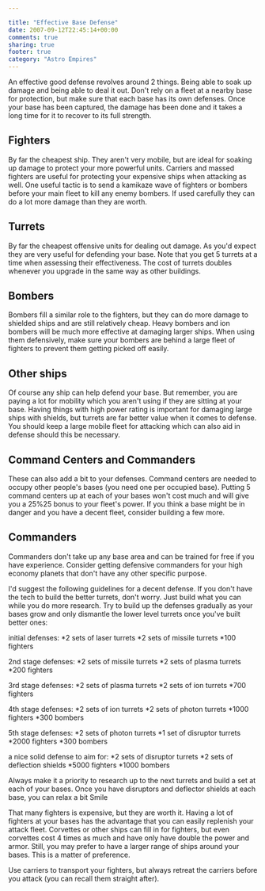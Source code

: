 ```yaml
---

title: "Effective Base Defense"
date: 2007-09-12T22:45:14+00:00
comments: true
sharing: true
footer: true
category: "Astro Empires"
---
```


An effective good defense revolves around 2 things. Being able to soak up damage and being able to deal it out. Don't rely on a fleet at a nearby base for protection, but make sure that each base has its own defenses. Once your base has been captured, the damage has been done and it takes a long time for it to recover to its full strength.

Fighters
--------

By far the cheapest ship. They aren't very mobile, but are ideal for soaking up damage to protect your more powerful units. Carriers and massed fighters are useful for protecting your expensive ships when attacking as well. One useful tactic is to send a kamikaze wave of fighters or bombers before your main fleet to kill any enemy bombers. If used carefully they can do a lot more damage than they are worth.

Turrets
-------

By far the cheapest offensive units for dealing out damage. As you'd expect they are very useful for defending your base. Note that you get 5 turrets at a time when assessing their effectiveness. The cost of turrets doubles whenever you upgrade in the same way as other buildings.

Bombers
-------

Bombers fill a similar role to the fighters, but they can do more damage to shielded ships and are still relatively cheap. Heavy bombers and ion bombers will be much more effective at damaging larger ships. When using them defensively, make sure your bombers are behind a large fleet of fighters to prevent them getting picked off easily.

Other ships
-----------

Of course any ship can help defend your base. But remember, you are paying a lot for mobility which you aren't using if they are sitting at your base. Having things with high power rating is important for damaging large ships with shields, but turrets are far better value when it comes to defense. You should keep a large mobile fleet for attacking which can also aid in defense should this be necessary.

Command Centers and Commanders
------------------------------

These can also add a bit to your defenses. Command centers are needed to occupy other people's bases (you need one per occupied base). Putting 5 command centers up at each of your bases won't cost much and will give you a 25%25 bonus to your fleet's power. If you think a base might be in danger and you have a decent fleet, consider building a few more.

Commanders
----------

Commanders don't take up any base area and can be trained for free if you have experience. Consider getting defensive commanders for your high economy planets that don't have any other specific purpose.

I'd suggest the following guidelines for a decent defense. If you don't have the tech to build the better turrets, don't worry. Just build what you can while you do more research. Try to build up the defenses gradually as your bases grow and only dismantle the lower level turrets once you've built better ones:

initial defenses:
*2 sets of laser turrets
*2 sets of missile turrets
*100 fighters

2nd stage defenses:
*2 sets of missile turrets
*2 sets of plasma turrets
*200 fighters

3rd stage defenses:
*2 sets of plasma turrets
*2 sets of ion turrets
*700 fighters

4th stage defenses:
*2 sets of ion turrets
*2 sets of photon turrets
*1000 fighters
*300 bombers

5th stage defenses:
*2 sets of photon turrets
*1 set of disruptor turrets
*2000 fighters
*300 bombers

a nice solid defense to aim for:
*2 sets of disruptor turrets
*2 sets of deflection shields
*5000 fighters
*1000 bombers

Always make it a priority to research up to the next turrets and build a set at each of your bases. Once you have disruptors and deflector shields at each base, you can relax a bit Smile

That many fighters is expensive, but they are worth it. Having a lot of fighters at your bases has the advantage that you can easily replenish your attack fleet. Corvettes or other ships can fill in for fighters, but even corvettes cost 4 times as much and have only have double the power and armor. Still, you may prefer to have a larger range of ships around your bases. This is a matter of preference.

Use carriers to transport your fighters, but always retreat the carriers before you attack (you can recall them straight after).
